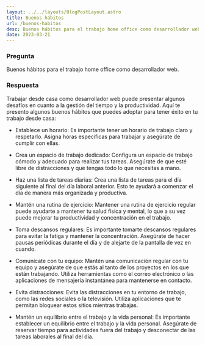```yaml
---
layout: ../../layouts/BlogPostLayout.astro
title: Buenos hábitos
url: /buenos-habitos
desc: Buenos hábitos para el trabajo home office como desarrollador web.
date: 2023-03-21
--- 
```


### Pregunta

Buenos hábitos para el trabajo home office como desarrollador web.

### Respuesta

Trabajar desde casa como desarrollador web puede presentar algunos desafíos en cuanto a la gestión del tiempo y la productividad. Aquí te presento algunos buenos hábitos que puedes adoptar para tener éxito en tu trabajo desde casa:

  - Establece un horario: Es importante tener un horario de trabajo claro y respetarlo. Asigna horas específicas para trabajar y asegúrate de cumplir con ellas.

  - Crea un espacio de trabajo dedicado: Configura un espacio de trabajo cómodo y adecuado para realizar tus tareas. Asegúrate de que esté libre de distracciones y que tengas todo lo que necesitas a mano.

  - Haz una lista de tareas diarias: Crea una lista de tareas para el día siguiente al final del día laboral anterior. Esto te ayudará a comenzar el día de manera más organizada y productiva.

  - Mantén una rutina de ejercicio: Mantener una rutina de ejercicio regular puede ayudarte a mantener tu salud física y mental, lo que a su vez puede mejorar tu productividad y concentración en el trabajo.

  - Toma descansos regulares: Es importante tomarte descansos regulares para evitar la fatiga y mantener la concentración. Asegúrate de hacer pausas periódicas durante el día y de alejarte de la pantalla de vez en cuando.

  - Comunícate con tu equipo: Mantén una comunicación regular con tu equipo y asegúrate de que estás al tanto de los proyectos en los que están trabajando. Utiliza herramientas como el correo electrónico o las aplicaciones de mensajería instantánea para mantenerse en contacto.

  - Evita distracciones: Evita las distracciones en tu entorno de trabajo, como las redes sociales o la televisión. Utiliza aplicaciones que te permitan bloquear estos sitios mientras trabajas.

  - Mantén un equilibrio entre el trabajo y la vida personal: Es importante establecer un equilibrio entre el trabajo y la vida personal. Asegúrate de reservar tiempo para actividades fuera del trabajo y desconectar de las tareas laborales al final del día.